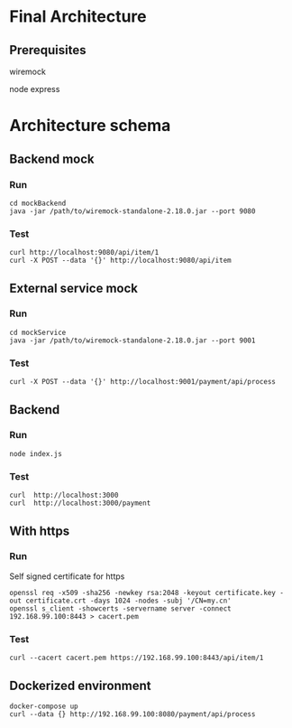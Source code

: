 # Final Architecture

## Prerequisites

wiremock

node
express

# Architecture schema


## Backend mock

### Run

```
cd mockBackend
java -jar /path/to/wiremock-standalone-2.18.0.jar --port 9080
```

### Test

```
curl http://localhost:9080/api/item/1
curl -X POST --data '{}' http://localhost:9080/api/item
```

## External service mock

### Run

```
cd mockService
java -jar /path/to/wiremock-standalone-2.18.0.jar --port 9001
```

### Test

```
curl -X POST --data '{}' http://localhost:9001/payment/api/process
```


## Backend

### Run

```
node index.js
```

### Test

```
curl  http://localhost:3000
curl  http://localhost:3000/payment
```

## With https

### Run

Self signed certificate for https

```
openssl req -x509 -sha256 -newkey rsa:2048 -keyout certificate.key -out certificate.crt -days 1024 -nodes -subj '/CN=my.cn'
openssl s_client -showcerts -servername server -connect 192.168.99.100:8443 > cacert.pem
```

### Test

```
curl --cacert cacert.pem https://192.168.99.100:8443/api/item/1
```

## Dockerized environment

```
docker-compose up
curl --data {} http://192.168.99.100:8080/payment/api/process
```

